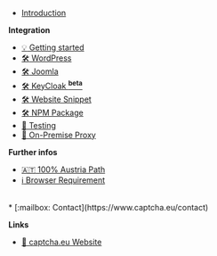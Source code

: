 <!-- docs/_sidebar.md -->

* [Introduction](/)

**Integration**

* [:bulb: Getting started](dashboard_quicktour.md)
* [:hammer_and_wrench: WordPress](wordpress-install.md)
* [:hammer_and_wrench: Joomla](joomla-install.md)
* [:hammer_and_wrench: KeyCloak <sup>**beta**</sup>](keycloak-install.md)
* [:hammer_and_wrench: Website Snippet](install.md)
* [:hammer_and_wrench: NPM Package](npm.md)
* [:eyes: Testing](testing.md)
* [:octopus: On-Premise Proxy](proxy.md)
<!-- * [:fire: Troubleshooting](troubleshoot.md) -->

<!-- **Dashboard** -->
<!-- * :level_slider: Settings -->
<!-- * :bar_chart: Statistics -->
<!-- * :coin: Billing -->

**Further infos**
* [:austria: 100% Austria Path](at-traffic.md)
* [:information_source: Browser Requirement](client.md)
<!-- * [:question: FAQ](faq.md) -->
<!-- * [:spiral_notepad: Changelog](changelog.md) -->
<br />
* [:mailbox:  Contact](https://www.captcha.eu/contact)

**Links**
* [:bookmark: captcha.eu Website](https://www.captcha.eu)
